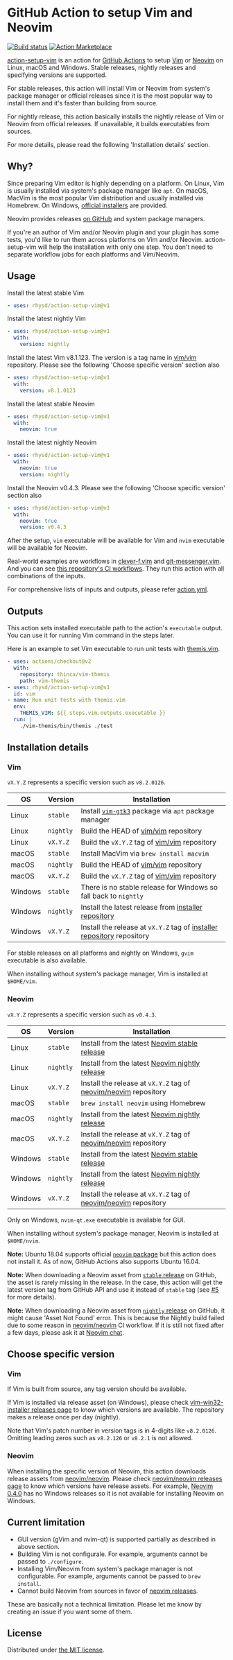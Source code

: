 GitHub Action to setup Vim and Neovim
=====================================
[![Build status][ci-badge]][ci]
[![Action Marketplace][release-badge]][marketplace]

[action-setup-vim][proj] is an action for [GitHub Actions][github-actions] to setup [Vim][vim] or
[Neovim][neovim] on Linux, macOS and Windows. Stable releases, nightly releases and specifying
versions are supported.

For stable releases, this action will install Vim or Neovim from system's package manager or
official releases since it is the most popular way to install them and it's faster than building
from source.

For nightly release, this action basically installs the nightly release of Vim or Neovim from
official releases. If unavailable, it builds executables from sources.

For more details, please read the following 'Installation details' section.

## Why?

Since preparing Vim editor is highly depending on a platform. On Linux, Vim is usually installed via
system's package manager like `apt`. On macOS, MacVim is the most popular Vim distribution and
usually installed via Homebrew. On Windows, [official installers][win-inst] are provided.

Neovim provides releases [on GitHub][neovim-release] and system package managers.

If you're an author of Vim and/or Neovim plugin and your plugin has some tests, you'd like to run
them across platforms on Vim and/or Neovim. action-setup-vim will help the installation with only
one step. You don't need to separate workflow jobs for each platforms and Vim/Neovim.

## Usage

Install the latest stable Vim

```yaml
- uses: rhysd/action-setup-vim@v1
```

Install the latest nightly Vim

```yaml
- uses: rhysd/action-setup-vim@v1
  with:
    version: nightly
```

Install the latest Vim v8.1.123. The version is a tag name in [vim/vim][vim] repository. Please see
the following 'Choose specific version' section also

```yaml
- uses: rhysd/action-setup-vim@v1
  with:
    version: v8.1.0123
```

Install the latest stable Neovim

```yaml
- uses: rhysd/action-setup-vim@v1
  with:
    neovim: true
```

Install the latest nightly Neovim

```yaml
- uses: rhysd/action-setup-vim@v1
  with:
    neovim: true
    version: nightly
```

Install the Neovim v0.4.3. Please see the following 'Choose specific version' section also

```yaml
- uses: rhysd/action-setup-vim@v1
  with:
    neovim: true
    version: v0.4.3
```

After the setup, `vim` executable will be available for Vim and `nvim` executable will be available
for Neovim.

Real-world examples are workflows in [clever-f.vim][clever-f-workflow] and
[git-messenger.vim][git-messenger-workflow]. And you can see [this repository's CI workflows][ci].
They run this action with all combinations of the inputs.

For comprehensive lists of inputs and outputs, please refer [action.yml](./action.yml).

## Outputs

This action sets installed executable path to the action's `executable` output. You can use it for
running Vim command in the steps later.

Here is an example to set Vim executable to run unit tests with [themis.vim][vim-themis].

```yaml
- uses: actions/checkout@v2
  with:
    repository: thinca/vim-themis
    path: vim-themis
- uses: rhysd/action-setup-vim@v1
  id: vim
- name: Run unit tests with themis.vim
  env:
    THEMIS_VIM: ${{ steps.vim.outputs.executable }}
  run: |
    ./vim-themis/bin/themis ./test
```

## Installation details

### Vim

`vX.Y.Z` represents a specific version such as `v8.2.0126`.

| OS      | Version   | Installation                                                                       |
|---------|-----------|------------------------------------------------------------------------------------|
| Linux   | `stable`  | Install [`vim-gtk3`][ubuntu-vim] package via `apt` package manager                 |
| Linux   | `nightly` | Build the HEAD of [vim/vim][vim] repository                                        |
| Linux   | `vX.Y.Z`  | Build the `vX.Y.Z` tag of [vim/vim][vim] repository                                |
| macOS   | `stable`  | Install MacVim via `brew install macvim`                                           |
| macOS   | `nightly` | Build the HEAD of [vim/vim][vim] repository                                        |
| macOS   | `vX.Y.Z`  | Build the `vX.Y.Z` tag of [vim/vim][vim] repository                                |
| Windows | `stable`  | There is no stable release for Windows so fall back to `nightly`                   |
| Windows | `nightly` | Install the latest release from [installer repository][win-inst]                   |
| Windows | `vX.Y.Z`  | Install the release at `vX.Y.Z` tag of [installer repository][win-inst] repository |

For stable releases on all platforms and nightly on Windows, `gvim` executable is also available.

When installing without system's package manager, Vim is installed at `$HOME/vim`.

### Neovim

`vX.Y.Z` represents a specific version such as `v0.4.3`.

| OS      | Version   | Installation                                                              |
|---------|-----------|---------------------------------------------------------------------------|
| Linux   | `stable`  | Install from the latest [Neovim stable release][nvim-stable]              |
| Linux   | `nightly` | Install from the latest [Neovim nightly release][nvim-nightly]            |
| Linux   | `vX.Y.Z`  | Install the release at `vX.Y.Z` tag of [neovim/neovim][neovim] repository |
| macOS   | `stable`  | `brew install neovim` using Homebrew                                      |
| macOS   | `nightly` | Install from the latest [Neovim nightly release][nvim-nightly]            |
| macOS   | `vX.Y.Z`  | Install the release at `vX.Y.Z` tag of [neovim/neovim][neovim] repository |
| Windows | `stable`  | Install from the latest [Neovim stable release][nvim-stable]              |
| Windows | `nightly` | Install from the latest [Neovim nightly release][nvim-nightly]            |
| Windows | `vX.Y.Z`  | Install the release at `vX.Y.Z` tag of [neovim/neovim][neovim] repository |

Only on Windows, `nvim-qt.exe` executable is available for GUI.

When installing without system's package manager, Neovim is installed at `$HOME/nvim`.

**Note:** Ubuntu 18.04 supports official [`neovim` package][ubuntu-nvim] but this action does not
install it. As of now, GitHub Actions also supports Ubuntu 16.04.

**Note:** When downloading a Neovim asset from [`stable` release][nvim-stable] on GitHub, the asset
is rarely missing in the release. In the case, this action will get the latest version tag from
GitHub API and use it instead of `stable` tag (see [#5][issue-5] for more details).

**Note:** When downloading a Neovim asset from [`nightly` release][nvim-nightly] on GitHub, it might
cause 'Asset Not Found' error. This is because the Nightly build failed due to some reason in
[neovim/neovim][neovim] CI workflow. If it is still not fixed after a few days, please ask it at
[Neovim chat](https://gitter.im/neovim/neovim).

## Choose specific version

### Vim

If Vim is built from source, any tag version should be available.

If Vim is installed via release asset (on Windows), please check
[vim-win32-installer releases page][win-inst-release] to know which versions are available.
The repository makes a release once per day (nightly).

Note that Vim's patch number in version tags is in 4-digits like `v8.2.0126`. Omitting leading
zeros such as `v8.2.126` or `v8.2.1` is not allowed.

### Neovim

When installing the specific version of Neovim, this action downloads release assets from
[neovim/neovim][neovim]. Please check [neovim/neovim releases page][neovim-release] to know which
versions have release assets. For example,
[Neovim 0.4.0](https://github.com/neovim/neovim/releases/tag/v0.4.0) has no Windows releases so it
is not available for installing Neovim on Windows.

## Current limitation

- GUI version (gVim and nvim-qt) is supported partially as described in above section.
- Building Vim is not configurale. For example, arguments cannot be passed to `./configure`.
- Installing Vim/Neovim from system's package manager is not configurable. For example, arguments cannot be passed to `brew install`.
- Cannot build Neovim from sources in favor of [neovim releases][neovim-release].

These are basically not a technical limitation. Please let me know by creating an issue if you want
some of them.

## License

Distributed under [the MIT license](./LICENSE.txt).

[ci-badge]: https://github.com/rhysd/action-setup-vim/workflows/CI/badge.svg?branch=master&event=push
[ci]: https://github.com/rhysd/action-setup-vim/actions?query=workflow%3ACI+branch%3Amaster
[release-badge]: https://img.shields.io/github/v/release/rhysd/action-setup-vim.svg
[marketplace]: https://github.com/marketplace/actions/setup-vim
[proj]: https://github.com/rhysd/action-setup-vim
[github-actions]: https://github.com/features/actions
[vim]: https://github.com/vim/vim
[neovim]: https://github.com/neovim/neovim
[win-inst]: https://github.com/vim/vim-win32-installer
[nvim-stable]: https://github.com/neovim/neovim/releases/tag/stable
[nvim-nightly]: https://github.com/neovim/neovim/releases/tag/nightly
[clever-f-workflow]: https://github.com/rhysd/clever-f.vim/blob/master/.github/workflows/ci.yml
[git-messenger-workflow]: https://github.com/rhysd/git-messenger.vim/blob/master/.github/workflows/ci.yml
[ubuntu-vim]: https://packages.ubuntu.com/search?keywords=vim-gtk3
[ubuntu-nvim]: https://packages.ubuntu.com/search?keywords=neovim
[vim-themis]: https://github.com/thinca/vim-themis
[win-inst-release]: https://github.com/vim/vim-win32-installer/releases
[neovim-release]: https://github.com/neovim/neovim/releases
[generate-pat]: https://github.com/settings/tokens/new
[gh-action-secrets]: https://help.github.com/en/actions/automating-your-workflow-with-github-actions/creating-and-using-encrypted-secrets
[issue-5]: https://github.com/rhysd/action-setup-vim/issues/5
